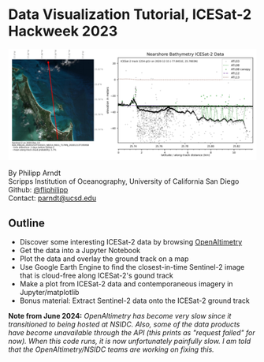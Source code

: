 # Data Visualization Tutorial, ICESat-2 Hackweek 2023

![teaser image](https://raw.githubusercontent.com/fliphilipp/images/main/nearshore-bathymetry.jpg)

By Philipp Arndt \
Scripps Institution of Oceanography, University of California San Diego \
Github: [@fliphilipp](https://github.com/fliphilipp) \
Contact: parndt@ucsd.edu

## Outline

- Discover some interesting ICESat-2 data by browsing [OpenAltimetry](https://openaltimetry.org/data/icesat2/)
- Get the data into a Jupyter Notebook
- Plot the data and overlay the ground track on a map
- Use Google Earth Engine to find the closest-in-time Sentinel-2 image that is cloud-free along ICESat-2's gound track
- Make a plot from ICESat-2 data and contemporaneous imagery in Jupyter/matplotlib
- Bonus material: Extract Sentinel-2 data onto the ICESat-2 ground track 

**Note from June 2024:** *OpenAltimetry has become very slow since it transitioned to being hosted at NSIDC. Also, some of the data products have become unavailable through the API (this prints as "request failed" for now). When this code runs, it is now unfortunately painfully slow. I am told that the OpenAltimetry/NSIDC teams are working on fixing this.*
